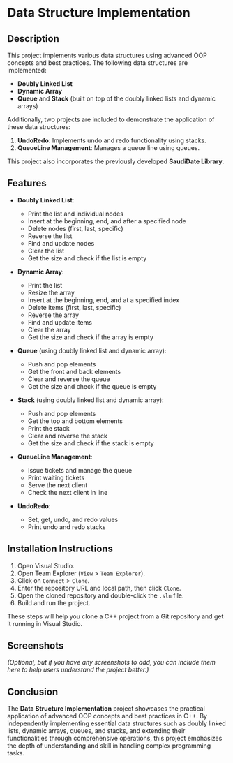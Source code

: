 Data Structure Implementation
=============================

Description
-----------

This project implements various data structures using advanced OOP concepts and best practices. The following data structures are implemented:

*   **Doubly Linked List**
*   **Dynamic Array**
*   **Queue** and **Stack** (built on top of the doubly linked lists and dynamic arrays)

Additionally, two projects are included to demonstrate the application of these data structures:

1.  **UndoRedo**: Implements undo and redo functionality using stacks.
2.  **QueueLine Management**: Manages a queue line using queues.

This project also incorporates the previously developed **SaudiDate Library**.

Features
--------

*   **Doubly Linked List**:
    
    *   Print the list and individual nodes
    *   Insert at the beginning, end, and after a specified node
    *   Delete nodes (first, last, specific)
    *   Reverse the list
    *   Find and update nodes
    *   Clear the list
    *   Get the size and check if the list is empty
*   **Dynamic Array**:
    
    *   Print the list
    *   Resize the array
    *   Insert at the beginning, end, and at a specified index
    *   Delete items (first, last, specific)
    *   Reverse the array
    *   Find and update items
    *   Clear the array
    *   Get the size and check if the array is empty
*   **Queue** (using doubly linked list and dynamic array):
    
    *   Push and pop elements
    *   Get the front and back elements
    *   Clear and reverse the queue
    *   Get the size and check if the queue is empty
*   **Stack** (using doubly linked list and dynamic array):
    
    *   Push and pop elements
    *   Get the top and bottom elements
    *   Print the stack
    *   Clear and reverse the stack
    *   Get the size and check if the stack is empty
*   **QueueLine Management**:
    
    *   Issue tickets and manage the queue
    *   Print waiting tickets
    *   Serve the next client
    *   Check the next client in line
*   **UndoRedo**:
    
    *   Set, get, undo, and redo values
    *   Print undo and redo stacks

Installation Instructions
-------------------------
1.  Open Visual Studio.
2.  Open Team Explorer (`View` > `Team Explorer`).
3.  Click on `Connect` > `Clone`.
4.  Enter the repository URL and local path, then click `Clone`.
5.  Open the cloned repository and double-click the `.sln` file.
6.  Build and run the project.

These steps will help you clone a C++ project from a Git repository and get it running in Visual Studio.

Screenshots
-----------

_(Optional, but if you have any screenshots to add, you can include them here to help users understand the project better.)_

Conclusion 
---------- 
The **Data Structure Implementation** project showcases the practical application of advanced OOP concepts and best practices in C++. 
By independently implementing essential data structures such as doubly linked lists, dynamic arrays, queues, and stacks, and extending their functionalities through comprehensive operations, 
this project emphasizes the depth of understanding and skill in handling complex programming tasks.


